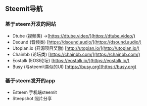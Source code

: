 ## Steemit导航



### 基于steem开发的网站

- Dtube (视频类)   ->[https://dtube.video/](https://dtube.video/)
- Dsound   (音频类)   [https://dsound.audio/](https://dsound.audio/)
- Utopian.io    (开源项目奖励)   [http://utopian.io/](http://utopian.io/)
- Chainbb   (论坛类)    [https://chainbb.com/](https://chainbb.com/)
- Eostalk    (EOSl论坛)    [https://eostalk.io/](https://eostalk.io/)
- Busy (与steemit类似的UI)   [https://busy.org](https://busy.org)

### 基于steem发开的app

- Esteem  手机端steemit   
- Steepshot  照片分享
